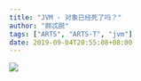 ```yaml
---
title: "JVM - 对象已经死了吗？"
author: "颇忒脱"
tags: ["ARTS", "ARTS-T", "jvm"]
date: 2019-09-04T20:55:08+08:00
---
```


<!--more-->

![](is-object-dead.png)